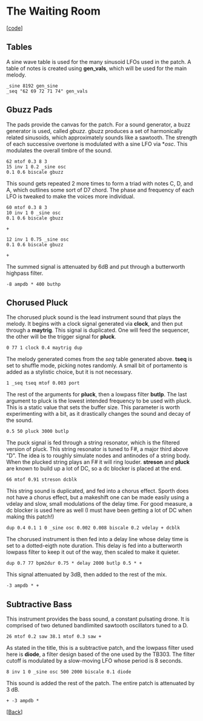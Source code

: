 # The Waiting Room

\[[code](/res/cook/the_waiting_room.sp)]

## Tables 
A sine wave table is used for the many sinusoid LFOs used in the patch.
A table of notes is created using **gen_vals**, which will be used for
the main melody. 

    _sine 8192 gen_sine
    _seq "62 69 72 71 74" gen_vals

## Gbuzz Pads
The pads provide the canvas for the patch. For a sound generator, a
buzz generator is used, called *gbuzz*. gbuzz produces a set of 
harmonically related sinusoids, which approximately sounds like a 
sawtooth. The strength of each successive overtone is modulated with
a sine LFO via **osc*. This modulates the overall timbre of the sound.

    62 mtof 0.3 8 3 
    15 inv 1 0.2 _sine osc
    0.1 0.6 biscale gbuzz

This sound gets repeated 2 more times to form a triad with notes
C, D, and A, which outlines some sort of D7 chord. The phase and
frequency of each LFO is tweaked to make the voices more individual.


    60 mtof 0.3 8 3 
    10 inv 1 0 _sine osc
    0.1 0.6 biscale gbuzz 
    
    +
    
    12 inv 1 0.75 _sine osc
    0.1 0.6 biscale gbuzz
    
    +

The summed signal is attenuated by 6dB and put through a butterworth
highpass filter.

    -8 ampdb * 400 buthp

## Chorused Pluck 
The chorused pluck sound is the lead instrument sound that plays the 
melody. It begins with a clock signal generated via **clock**, and 
then put through a **maytrig**. This signal is duplicated. One will
feed the sequencer, the other will be the trigger signal for **pluck**.

    0 77 1 clock 0.4 maytrig dup

The melody generated comes from the *seq* table generated above. **tseq**
is set to shuffle mode, picking notes randomly. A small bit of portamento 
is added as a stylistic choice, but it is not necessary. 

    1 _seq tseq mtof 0.003 port 

The rest of the arguments for **pluck**, then a lowpass filter **butlp**.
The last argument to pluck is the lowest intended frequency to be used with
pluck. This is a static value that sets the buffer size. This parameter
is worth experimenting with a bit, as it drastically changes the sound
and decay of the sound.

    0.5 50 pluck 3000 butlp 

The puck signal is fed through a string resonator, which is the filtered
version of pluck. This string resonator is tuned to F#, a major third
above "D". The idea is to roughly simulate nodes and antinodes of a string
body. When the plucked string plays an F# it will ring louder. 
**streson** and **pluck** are known to build up a lot of DC, so a dc blocker
is placed at the end.

    66 mtof 0.91 streson dcblk

This string sound is duplicated, and fed into a chorus effect. 
Sporth does not have a chorus effect, but a makeshift one can be made
easily using a vdelay and slow, small modulations of the delay time.
For good measure, a dc blocker is used here as well (I must have been
getting a lot of DC when making this patch!)

    dup 0.4 0.1 1 0 _sine osc 0.002 0.008 biscale 0.2 vdelay + dcblk

The chorused instrument is then fed into a delay line whose delay time
is set to a dotted-eigth note duration. This delay is fed into a butterworth
lowpass filter to keep it out of the way, then scaled to make it quieter. 

    dup 0.7 77 bpm2dur 0.75 * delay 2000 butlp 0.5 * + 

This signal attenuated by 3dB, then added to the rest of the mix.

    -3 ampdb * +

## Subtractive Bass
This instrument provides the bass sound, a constant pulsating drone. It
is comprised of two detuned bandlimited sawtooth oscillators tuned to a 
D.

    26 mtof 0.2 saw 38.1 mtof 0.3 saw +

As stated in the title, this is a subtractive patch, and the lowpass
filter used here is **diode**, a filter design based of the one used by
the TB303.  The filter cutoff is modulated by a slow-moving LFO whose period 
is 8 seconds.

    8 inv 1 0 _sine osc 500 2000 biscale 0.1 diode 

This sound is added the rest of the patch. The entire patch is attenuated
by 3 dB.

    + -3 ampdb *


\[[Back](/proj/cook)]

